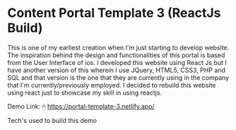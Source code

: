 <h1>Content Portal Template 3 (ReactJs Build)</h1>
<p>This is one of my earliest creation when I'm just starting to develop website. The inspiration behind the design and functionalities of this portal is based from the User Interface of ios. I developed this website using React Js but I have another version of this wherein I use JQuery, HTML5, CSS3, PHP and SQL and that version is the one that they are currently using in the company that I'm currently/previously employed. I decided to rebuild this website using react just to showcase my skill in using reactjs.</p>

Demo Link: 🖱 https://portal-template-3.netlify.app/

Tech's used to build this demo
